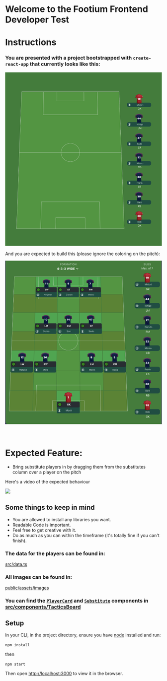 # Welcome to the Footium Frontend Developer Test

# Instructions

### You are presented with a project bootstrapped with `create-react-app` that currently looks like this:

![](current.png)

And you are expected to build this (please ignore the coloring on the pitch):

![](outcome.png)
<br>
<br>
<br>

# Expected Feature:

- Bring substitute players in by dragging them from the substitutes column over a player on the pitch

Here's a video of the expected behaviour

![](outcome-gif.gif)

## Some things to keep in mind

- You are allowed to install any libraries you want.
- Readable Code is important.
- Feel free to get creative with it.
- Do as much as you can within the timeframe (it's totally fine if you can't finish).

### The data for the players can be found in:

[src/data.ts](src/data.ts)

### All images can be found in:

[public/assets/images](public/assets/images)

### You can find the [`PlayerCard`](src/components/TacticsBoard/PlayerCard/PlayerCard.tsx) and [`Substitute`](src/components/TacticsBoard/Substitute/Substitute.tsx) components in [src/components/TacticsBoard](src/components/TacticsBoard)

## Setup

In your CLI, in the project directory, ensure you have [node](https://nodejs.org/en/download/) installed and run:

`npm install`

then

`npm start`

Then open [http://localhost:3000](http://localhost:3000) to view it in the browser.

